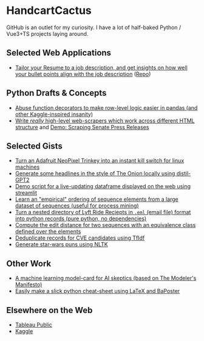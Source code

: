 # HandcartCactus
GitHub is an outlet for my curiosity. I have a lot of half-baked Python / Vue3+TS projects laying around.

## Selected Web Applications
+ [Tailor your Resume to a job description, and get insights on how well your bullet points align with the job description](https://resumetool.eliasjaffe.com/) ([Repo](https://github.com/HandcartCactus/resume-tailoring-tool))

## Python Drafts & Concepts
+ [Abuse function decorators to make row-level logic easier in pandas (and other Kaggle-inspired insanity)](https://github.com/HandcartCactus/pygander)
+ [Write *really* high-level web-scrapers which work across different HTML structure](https://github.com/HandcartCactus/Kibsu) and [Demo: Scraping Senate Press Releases](https://github.com/HandcartCactus/Kibsu/blob/main/kibsu_senate_scraper_demo.ipynb)

## Selected Gists
+ [Turn an Adafruit NeoPixel Trinkey into an instant kill switch for linux machines](https://gist.github.com/HandcartCactus/7551303b1030fd304ade4b465dbc026b)
+ [Generate some headlines in the style of The Onion locally using distil-GPT2](https://gist.github.com/HandcartCactus/132a64b0dd9f2ed037ef876d32e6a834)
+ [Demo script for a live-updating dataframe displayed on the web using streamlit](https://gist.github.com/HandcartCactus/0f0304a30a3f8730a9bfd7271193705d)
+ [Learn an "empirical" ordering of sequence elements from a large dataset of sequences (useful for process mining)](https://gist.github.com/HandcartCactus/d865cbbf7a27e3c84764c5677093f692)
+ [Turn a nested directory of Lyft Ride Reciepts in `.eml` (email file) format into python records (pure python, no dependencies)](https://gist.github.com/HandcartCactus/3ce247dacbe1bd2c7fd1b65eac39556f)
+ [Compute the edit distance for two sequences with an equivalence class defined over the elements](https://gist.github.com/HandcartCactus/327dd5a61b77ddb2a5d1bde93555670b)
+ [Deduplicate records for CVE candidates using TfIdf](https://gist.github.com/HandcartCactus/43d4b6fde751f7115c86753c1233b85e)
+ [Generate star-wars puns using NLTK](https://gist.github.com/HandcartCactus/2abf949196250bdceb76ca02b2ffc3dd)

## Other Work
+ [A machine learning model-card for AI skeptics (based on The Modeler's Manifesto)](https://github.com/HandcartCactus/The-Modeler-Manifesto-Model-Card)
+ [Easily make a slick python cheat-sheet using LaTeX and BaPoster](https://github.com/HandcartCactus/really-basic-python-cheat-sheet-template)

## Elsewhere on the Web
+ [Tableau Public](https://public.tableau.com/app/profile/elias.jaffe/vizzes)
+ [Kaggle](https://www.kaggle.com/eliasjaffe/code)
